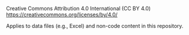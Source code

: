 Creative Commons Attribution 4.0 International (CC BY 4.0)
https://creativecommons.org/licenses/by/4.0/

Applies to data files (e.g., Excel) and non-code content in this repository.
